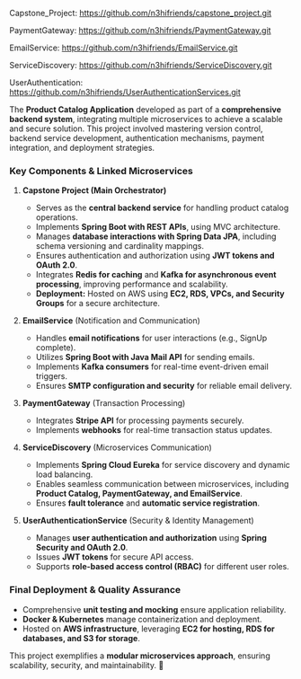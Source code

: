Capstone_Project: https://github.com/n3hifriends/capstone_project.git

PaymentGateway: https://github.com/n3hifriends/PaymentGateway.git

EmailService: https://github.com/n3hifriends/EmailService.git

ServiceDiscovery: https://github.com/n3hifriends/ServiceDiscovery.git

UserAuthentication: https://github.com/n3hifriends/UserAuthenticationServices.git



The **Product Catalog Application** developed as part of a **comprehensive backend system**, integrating multiple microservices to achieve a scalable and secure solution. This project involved mastering version control, backend service development, authentication mechanisms, payment integration, and deployment strategies.  

### **Key Components & Linked Microservices**  

1. **Capstone Project (Main Orchestrator)**  
   - Serves as the **central backend service** for handling product catalog operations.  
   - Implements **Spring Boot with REST APIs**, using MVC architecture.  
   - Manages **database interactions with Spring Data JPA**, including schema versioning and cardinality mappings.  
   - Ensures authentication and authorization using **JWT tokens and OAuth 2.0**.  
   - Integrates **Redis for caching** and **Kafka for asynchronous event processing**, improving performance and scalability.  
   - **Deployment:** Hosted on AWS using **EC2, RDS, VPCs, and Security Groups** for a secure architecture.  

2. **EmailService** (Notification and Communication)  
   - Handles **email notifications** for user interactions (e.g., SignUp complete).  
   - Utilizes **Spring Boot with Java Mail API** for sending emails.  
   - Implements **Kafka consumers** for real-time event-driven email triggers.  
   - Ensures **SMTP configuration and security** for reliable email delivery.  

3. **PaymentGateway** (Transaction Processing)  
   - Integrates **Stripe API** for processing payments securely.  
   - Implements **webhooks** for real-time transaction status updates.  

4. **ServiceDiscovery** (Microservices Communication)  
   - Implements **Spring Cloud Eureka** for service discovery and dynamic load balancing.  
   - Enables seamless communication between microservices, including **Product Catalog, PaymentGateway, and EmailService**.  
   - Ensures **fault tolerance** and **automatic service registration**.  

5. **UserAuthenticationService** (Security & Identity Management)  
   - Manages **user authentication and authorization** using **Spring Security and OAuth 2.0**.  
   - Issues **JWT tokens** for secure API access.  
   - Supports **role-based access control (RBAC)** for different user roles.  

### **Final Deployment & Quality Assurance**  
- Comprehensive **unit testing and mocking** ensure application reliability.  
- **Docker & Kubernetes** manage containerization and deployment.  
- Hosted on **AWS infrastructure**, leveraging **EC2 for hosting, RDS for databases, and S3 for storage**.  

This project exemplifies a **modular microservices approach**, ensuring scalability, security, and maintainability. 🚀  

